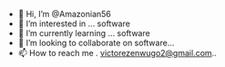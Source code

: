- 👋 Hi, I’m @Amazonian56
- 👀 I’m interested in ... software 
- 🌱 I’m currently learning ... software 
- 💞️ I’m looking to collaborate on software...
- 📫 How to reach me . victorezenwugo2@gmail.com..

<!---
Amazonian56/Amazonian56 is a ✨ special ✨ repository because its `README.md` (this file) appears on your GitHub profile.
You can click the Preview link to take a look at your changes.
--->
